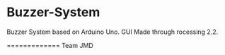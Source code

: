 Buzzer-System
=============
Buzzer System based on Arduino Uno.
GUI Made through rocessing 2.2.

=============
Team JMD
